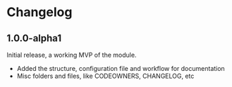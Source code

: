 # Changelog

## 1.0.0-alpha1
Initial release, a working MVP of the module.

- Added the structure, configuration file and workflow for documentation
- Misc folders and files, like CODEOWNERS, CHANGELOG, etc